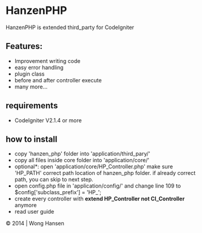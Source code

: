 HanzenPHP
=========
HanzenPHP is extended third_party for CodeIgniter

<h2>Features:</h2>
<ul>
<li>Improvement writing code</li>
<li>easy error handling</li>
<li>plugin class</li>
<li>before and after controller execute</li>
<li>many more...</li>
</ul>
<h2>requirements</h2>
<ul>
<li>CodeIgniter V2.1.4 or more</li>
</ul>
<h2>how to install</h2>
<ul>
<li>copy 'hanzen_php' folder into 'application/third_pary/'</li>
<li>copy all files inside core folder into 'application/core/'</li>
<li>optional*: open 'application/core/HP_Controller.php' make sure 'HP_PATH' correct path location of hanzen_php folder. if already correct path, you can skip to next step.</li>
<li>open config.php file in 'application/config/' and change line 109 to $config['subclass_prefix'] = 'HP_';</li>
<li>create every controller with <b>extend HP_Controller not CI_Controller</b> anymore</li>
<li>read user guide</li>
</ul>

&copy; 2014 | Wong Hansen
